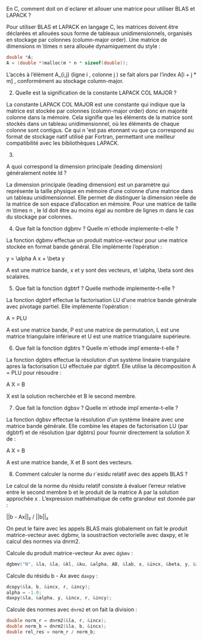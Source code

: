 En C, comment doit on d´eclarer et allouer une matrice pour utiliser BLAS et LAPACK
?

Pour utiliser BLAS et LAPACK en langage C, les matrices doivent être déclarées et allouées sous forme de tableaux unidimensionnels, organisés en stockage par colonnes (column-major order). Une matrice de dimensions  m \times n  sera allouée dynamiquement du style :

```c
double *A;  
A = (double *)malloc(m * n * sizeof(double));  
```

L’accès à l’élément  A_{i,j}  (ligne  i , colonne  j ) se fait alors par l’index  A[i + j * m] , conformément au stockage column-major.

2. Quelle est la signification de la constante LAPACK COL MAJOR ?

La constante LAPACK COL MAJOR est une constante qui indique que la matrice est stockée par colonnes (column-major order) donc en majorité colonne dans la mémoire. Cela signifie que les éléments de la matrice sont stockés dans un tableau unidimensionnel, où les éléments de chaque colonne sont contigus. Ce qui n 'est pas etonnant vu que ça correspond au format de stockage natif utilisé par Fortran, permettant une meilleur compatibilité avec les bibliothèques LAPACK.

3.
A quoi correspond la dimension principale (leading dimension) généralement notée ld ?

La dimension principale (leading dimension) est un paramètre qui
représente la taille physique en mémoire d’une colonne d’une matrice dans un tableau unidimensionnel. Elle permet de distinguer la dimension réelle de la matrice de son espace d’allocation en mémoire. Pour une matrice de taille  m \times n , le ld doit être au moins égal au nombre de lignes  m  dans le cas du stockage par colonnes. 

4. Que fait la fonction dgbmv ? Quelle m´ethode implemente-t-elle ?

La fonction dgbmv effectue un produit matrice-vecteur pour une matrice stockée en format bande général. Elle implémente l’opération :

y = \alpha A x + \beta y

A est une matrice bande, x et y sont des vecteurs, et \alpha, \beta sont des scalaires.

5. Que fait la fonction dgbtrf ? Quelle methode implemente-t-elle ?

La fonction dgbtrf effectue la factorisation LU d'une matrice bande générale avec pivotage partiel. Elle implémente l’opération :

A = PLU

A est une matrice bande, P est une matrice de permutation, L est une matrice triangulaire inférieure et U est une matrice triangulaire supérieure.

6. Que fait la fonction dgbtrs ? Quelle m´ethode impl´emente-t-elle ?

La fonction dgbtrs effectue la résolution d'un système linéaire triangulaire apres la factorisation LU effectuée par dgbtrf. Elle utilise la décomposition  A = PLU  pour résoudre :

A X = B

X est la solution recherchée et B le second membre.

7. Que fait la fonction dgbsv ? Quelle m´ethode impl´emente-t-elle ?

La fonction dgbsv effectue la résolution d'un système linéaire avec une matrice bande générale. Elle combine les étapes de factorisation LU (par dgbtrf) et de résolution (par dgbtrs) pour fournir directement la solution  X  de :

A X = B

A est une matrice bande, X et B sont des vecteurs.

8. Comment calculer la norme du r´esidu relatif avec des appels BLAS ?

Le calcul de la norme du résidu relatif consiste à évaluer l’erreur relative entre le second membre  b  et le produit de la matrice  A  par la solution approchée  x . L’expression mathématique de cette grandeur est donnée par :

||b - Ax||₂ / ||b||₂

On peut le faire avec les appels BLAS mais globalement on fait le produit matrice-vecteur avec dgbmv, la soustraction vectorielle avec daxpy, et le calcul des normes via dnrm2. 

Calcule du produit matrice-vecteur Ax avec `dgbmv` :
```c
dgbmv("N", &la, &la, &kl, &ku, &alpha, AB, &lab, x, &incx, &beta, y, &incy);
```

Calcule du résidu b - Ax avec `daxpy` :
```c
dcopy(&la, b, &incx, r, &incy);
alpha = -1.0;
daxpy(&la, &alpha, y, &incx, r, &incy);
```

Calcule des normes avec `dnrm2` et on fait la division :
```c
double norm_r = dnrm2(&la, r, &incx);
double norm_b = dnrm2(&la, b, &incx);
double rel_res = norm_r / norm_b;
```


